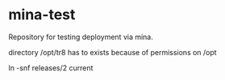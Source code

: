 # mina-test
Repository for testing deployment via mina.

directory /opt/tr8 has to exists because of permissions on /opt

ln -snf releases/2 current
